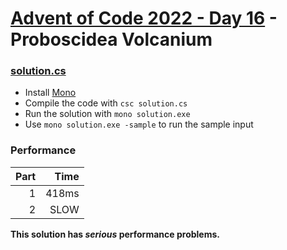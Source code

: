 # [Advent of Code 2022 - Day 16](https://adventofcode.com/2022/day/16) - Proboscidea Volcanium

### [solution.cs](./solution.cs)
- Install [Mono](https://www.mono-project.com/)
- Compile the code with `csc solution.cs`
- Run the solution with `mono solution.exe`
- Use `mono solution.exe -sample` to run the sample input

### Performance

| Part |  Time |
| ---: | ----: |
|    1 | 418ms |
|    2 |  SLOW |

**This solution has *serious* performance problems.**
